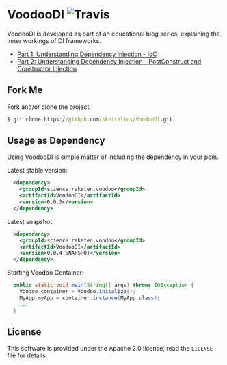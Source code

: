 # VoodooDI ![Travis](https://travis-ci.org/sknitelius/VoodooDI.svg?branch=master)

VoodooDI is developed as part of an educational blog series, explaining the inner workings of DI frameworks.

* [Part 1: Understanding Dependency Injection - IoC](https://www.knitelius.com/2016/09/21/understanding-dependency-injection-part-1-ioc/) 
* [Part 2: Understanding Dependency Injection - PostConstruct and Constructor Injection](https://www.knitelius.com/2016/10/05/understanding-dependency-injection-part-2-postconstruct-and-constructor-injection/) 

## Fork Me 
Fork and/or clone the project.

```cmd
$ git clone https://github.com/sknitelius/VoodooDI.git
```

## Usage as Dependency
Using VoodooDI is simple matter of including the dependency in your pom. 

Latest stable version:
```xml
  <dependency>
    <groupId>science.raketen.voodoo</groupId>
    <artifactId>VoodooDI</artifactId>
    <version>0.0.3</version>
  </dependency>
```

Latest snapshot:
```xml
  <dependency>
    <groupId>science.raketen.voodoo</groupId>
    <artifactId>VoodooDI</artifactId>
    <version>0.0.4-SNAPSHOT</version>
  </dependency>
```

Starting Voodoo Container:
```java
  public static void main(String[] args) throws IOException {
    Voodoo container = Voodoo.initalize();
    MyApp myApp = container.instance(MyApp.class);
    ...
  }
```

## License

This software is provided under the  Apache 2.0 license, read the `LICENSE` file for details.

